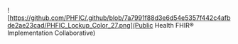 ![https://github.com/PHFIC/.github/blob/7a7991f88d3e6d54e5357f442c4afbde2ae23cad/PHFIC_Lockup_Color_27.png](Public Health FHIR&reg; Implementation Collaborative)
